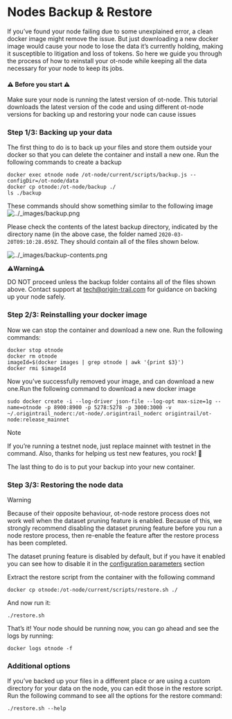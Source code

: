 # Nodes Backup & Restore

If you’ve found your node failing due to some unexplained error, a clean docker image might remove the issue. But just downloading a new docker image would cause your node to lose the data it’s currently holding, making it susceptible to litigation and loss of tokens. So here we guide you through the process of how to reinstall your ot-node while keeping all the data necessary for your node to keep its jobs.

#### ⚠️ Before you start ⚠️

Make sure your node is running the latest version of ot-node. This tutorial downloads the latest version of the code and using different ot-node versions for backing up and restoring your node can cause issues

### Step 1/3: Backing up your data

The first thing to do is to back up your files and store them outside your docker so that you can delete the container and install a new one. Run the following commands to create a backup

```text
docker exec otnode node /ot-node/current/scripts/backup.js --configDir=/ot-node/data
docker cp otnode:/ot-node/backup ./
ls ./backup
```

These commands should show something similar to the following image![../\_images/backup.png](https://docs.origintrail.io/en/latest/_images/backup.png)

Please check the contents of the latest backup directory, indicated by the directory name \(in the above case, the folder named `2020-03-20T09:10:28.059Z`. They should contain all of the files shown below.

![../\_images/backup-contents.png](https://docs.origintrail.io/en/latest/_images/backup-contents.png)

⚠️**Warning**⚠️

DO NOT proceed unless the backup folder contains all of the files shown above. Contact support at [tech@origin-trail.com](mailto:tech%40origin-trail.com) for guidance on backing up your node safely.

### Step 2/3: Reinstalling your docker image

Now we can stop the container and download a new one. Run the following commands:

```text
docker stop otnode
docker rm otnode
imageId=$(docker images | grep otnode | awk '{print $3}')
docker rmi $imageId
```

Now you’ve successfully removed your image, and can download a new one.Run the following command to download a new docker image

```text
sudo docker create -i --log-driver json-file --log-opt max-size=1g --name=otnode -p 8900:8900 -p 5278:5278 -p 3000:3000 -v ~/.origintrail_noderc:/ot-node/.origintrail_noderc origintrail/ot-node:release_mainnet
```

Note

If you’re running a testnet node, just replace mainnet with testnet in the command. Also, thanks for helping us test new features, you rock! 🤘

The last thing to do is to put your backup into your new container.

### Step 3/3: Restoring the node data

Warning

Because of their opposite behaviour, ot-node restore process does not work well when the dataset pruning feature is enabled. Because of this, we strongly recommend disabling the dataset pruning feature before you run a node restore process, then re-enable the feature after the restore process has been completed.

The dataset pruning feature is disabled by default, but if you have it enabled you can see how to disable it in the [configuration parameters](https://docs.origintrail.io/en/latest/Running-a-Node/configuration-parameters.html#dataset-pruning-section) section

Extract the restore script from the container with the following command

```text
docker cp otnode:/ot-node/current/scripts/restore.sh ./
```

And now run it:

```text
./restore.sh
```

That’s it! Your node should be running now, you can go ahead and see the logs by running:

```text
docker logs otnode -f
```

### Additional options

If you’ve backed up your files in a different place or are using a custom directory for your data on the node, you can edit those in the restore script. Run the following command to see all the options for the restore command:

```text
./restore.sh --help
```

